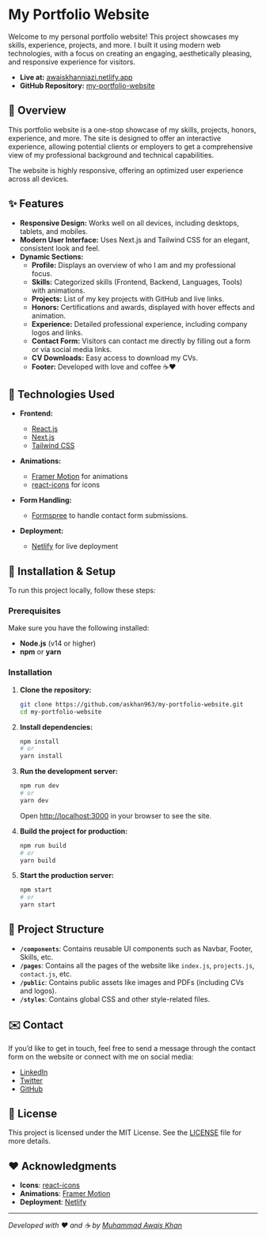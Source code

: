 
# My Portfolio Website

Welcome to my personal portfolio website! This project showcases my skills, experience, projects, and more. I built it using modern web technologies, with a focus on creating an engaging, aesthetically pleasing, and responsive experience for visitors.

- **Live at:** [awaiskhanniazi.netlify.app](https://awaiskhanniazi.netlify.app/)
- **GitHub Repository:** [my-portfolio-website](https://github.com/askhan963/my-portfolio-website)

## 🌟 Overview

This portfolio website is a one-stop showcase of my skills, projects, honors, experience, and more. The site is designed to offer an interactive experience, allowing potential clients or employers to get a comprehensive view of my professional background and technical capabilities.

The website is highly responsive, offering an optimized user experience across all devices.

## ✨ Features

- **Responsive Design:** Works well on all devices, including desktops, tablets, and mobiles.
- **Modern User Interface:** Uses Next.js and Tailwind CSS for an elegant, consistent look and feel.
- **Dynamic Sections:**
  - **Profile:** Displays an overview of who I am and my professional focus.
  - **Skills:** Categorized skills (Frontend, Backend, Languages, Tools) with animations.
  - **Projects:** List of my key projects with GitHub and live links.
  - **Honors:** Certifications and awards, displayed with hover effects and animation.
  - **Experience:** Detailed professional experience, including company logos and links.
  - **Contact Form:** Visitors can contact me directly by filling out a form or via social media links.
  - **CV Downloads:** Easy access to download my CVs.
  - **Footer:** Developed with love and coffee ☕❤️

## 🚀 Technologies Used

- **Frontend:**
  - [React.js](https://reactjs.org/)
  - [Next.js](https://nextjs.org/)
  - [Tailwind CSS](https://tailwindcss.com/)

- **Animations:**
  - [Framer Motion](https://www.framer.com/motion/) for animations
  - [react-icons](https://react-icons.github.io/react-icons/) for icons

- **Form Handling:**
  - [Formspree](https://formspree.io/) to handle contact form submissions.

- **Deployment:**
  - [Netlify](https://www.netlify.com/) for live deployment

## 🔧 Installation & Setup

To run this project locally, follow these steps:

### Prerequisites

Make sure you have the following installed:

- **Node.js** (v14 or higher)
- **npm** or **yarn**

### Installation

1. **Clone the repository:**

   ```bash
   git clone https://github.com/askhan963/my-portfolio-website.git
   cd my-portfolio-website
   ```

2. **Install dependencies:**

   ```bash
   npm install
   # or
   yarn install
   ```

3. **Run the development server:**

   ```bash
   npm run dev
   # or
   yarn dev
   ```

   Open [http://localhost:3000](http://localhost:3000) in your browser to see the site.

4. **Build the project for production:**

   ```bash
   npm run build
   # or
   yarn build
   ```

5. **Start the production server:**

   ```bash
   npm start
   # or
   yarn start
   ```

## 📁 Project Structure

- **`/components`**: Contains reusable UI components such as Navbar, Footer, Skills, etc.
- **`/pages`**: Contains all the pages of the website like `index.js`, `projects.js`, `contact.js`, etc.
- **`/public`**: Contains public assets like images and PDFs (including CVs and logos).
- **`/styles`**: Contains global CSS and other style-related files.

<!-- ## 📸 Screenshots

![Portfolio Screenshot](https://user-images.githubusercontent.com/yourusername/yourproject.png)  
_(Replace the above URL with an actual screenshot of your website)_ -->

## ✉️ Contact

If you’d like to get in touch, feel free to send a message through the contact form on the website or connect with me on social media:

- [LinkedIn](https://pk.linkedin.com/in/askhan963)
- [Twitter](https://twitter.com/as_khan963)
- [GitHub](https://github.com/askhan963)

## 📜 License

This project is licensed under the MIT License. See the [LICENSE](LICENSE) file for more details.

## ❤️ Acknowledgments

- **Icons**: [react-icons](https://react-icons.github.io/react-icons/)
- **Animations**: [Framer Motion](https://www.framer.com/motion/)
- **Deployment**: [Netlify](https://www.netlify.com/)

---

_Developed with ❤️ and ☕ by [Muhammad Awais Khan](https://github.com/askhan963)_


